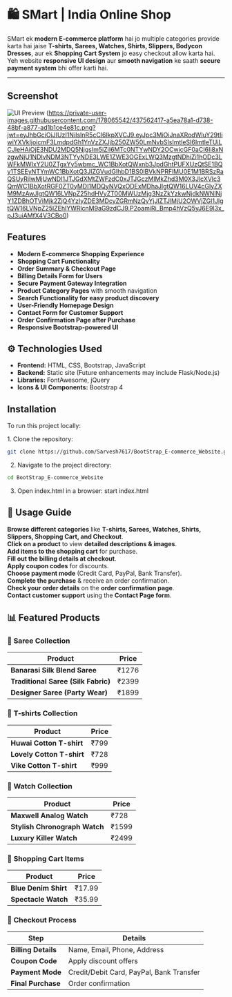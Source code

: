 # 🛍 SMart | India Online Shop  

SMart ek **modern E-commerce platform** hai jo multiple categories provide karta hai jaise **T-shirts, Sarees, Watches, Shirts, Slippers, Bodycon Dresses**, aur ek **Shopping Cart System** jo easy checkout allow karta hai. Yeh website **responsive UI design** aur **smooth navigation** ke saath **secure payment system** bhi offer karti hai.  

---

## Screenshot  
![UI Preview](https://private-user-images.githubusercontent.com/178065542/437562418-80ecfe2a-ab3b-407e-9a7d-25e39d6e377f.png?jwt=eyJhbGciOiJIUzI1NiIsInR5cCI6IkpXVCJ9.eyJpc3MiOiJnaXRodWIuY29tIiwiYXVkIjoicmF3LmdpdGh1YnVzZXJjb250ZW50LmNvbSIsImtleSI6ImtleTUiLCJleHAiOjE3NDU2MDQ5NjgsIm5iZiI6MTc0NTYwNDY2OCwicGF0aCI6Ii8xNzgwNjU1NDIvNDM3NTYyNDE4LTgwZWNmZTJhLWFiM2ItNDA3ZS05YTdkLTI1ZTM5ZDZlMzc3Zi5wbmc_WC1BbXotQWxnb3JpdGhtPUFXUzQtSE1BQy1TSEEyNTYmWC1BbXotQ3JlZGVudGlhbD1BS0lBVkNPRFlMU0E1M1BRSzRaQSUyRjIwMjUwNDI1JTJGdXMtZWFzdC0xJTJGczMlMkZhd3M0X3JlcXVlc3QmWC1BbXotRGF0ZT0yMDI1MDQyNVQxODExMDhaJlgtQW16LUV4cGlyZXM9MzAwJlgtQW16LVNpZ25hdHVyZT03YTFlNzk1Yjg5MjM0MmRkYTNkOGE3ZTBiNzY2ODZjN2RkMWJiNDljZTRmZGQ1MzVhNjY0NmNkYjkyYjQ2NjRmJlgtQW16LVNpZ25lZEhlYWRlcnM9aG9zdCJ9.SXd0AiwKR3oXr_k13HKl6TsU72NXe_tGmyFbHv1slac)
(https://private-user-images.githubusercontent.com/178065542/437562417-a5ea78a1-d738-48bf-a877-ad1b1ce4e81c.png?jwt=eyJhbGciOiJIUzI1NiIsInR5cCI6IkpXVCJ9.eyJpc3MiOiJnaXRodWIuY29tIiwiYXVkIjoicmF3LmdpdGh1YnVzZXJjb250ZW50LmNvbSIsImtleSI6ImtleTUiLCJleHAiOjE3NDU2MDQ5NjgsIm5iZiI6MTc0NTYwNDY2OCwicGF0aCI6Ii8xNzgwNjU1NDIvNDM3NTYyNDE3LWE1ZWE3OGExLWQ3MzgtNDhiZi1hODc3LWFkMWIxY2U0ZTgxYy5wbmc_WC1BbXotQWxnb3JpdGhtPUFXUzQtSE1BQy1TSEEyNTYmWC1BbXotQ3JlZGVudGlhbD1BS0lBVkNPRFlMU0E1M1BRSzRaQSUyRjIwMjUwNDI1JTJGdXMtZWFzdC0xJTJGczMlMkZhd3M0X3JlcXVlc3QmWC1BbXotRGF0ZT0yMDI1MDQyNVQxODExMDhaJlgtQW16LUV4cGlyZXM9MzAwJlgtQW16LVNpZ25hdHVyZT00MWUzMjg3NzZkYzkwNjdkNWNlNjY1ZDBhOTViMjk2ZjQ4YzIyZDE3MDcyZGRmNzQyYjJlZTJlMjU2OWVjZGI1JlgtQW16LVNpZ25lZEhlYWRlcnM9aG9zdCJ9.P2oamiRi_Bmp4hVzQ5yJ6E9l3x_pJ3uiAMfX4V3CBo0)

## Features  
- **Modern E-commerce Shopping Experience**  
- **Shopping Cart Functionality**  
- **Order Summary & Checkout Page**  
- **Billing Details Form for Users**  
- **Secure Payment Gateway Integration**  
- **Product Category Pages** with smooth navigation  
- **Search Functionality for easy product discovery**  
- **User-Friendly Homepage Design**  
- **Contact Form for Customer Support**  
- **Order Confirmation Page after Purchase**  
- **Responsive Bootstrap-powered UI**  


## ⚙️ Technologies Used  
- **Frontend:** HTML, CSS, Bootstrap, JavaScript  
- **Backend:** Static site (Future enhancements may include Flask/Node.js)  
- **Libraries:** FontAwesome, jQuery  
- **Icons & UI Components:** Bootstrap 4  


## Installation  
To run this project locally:  

1️. Clone the repository:  
```bash
git clone https://github.com/Sarvesh7617/BootStrap_E-commerce_Website.git
```
2. Navigate to the project directory:
```bash
cd BootStrap_E-commerce_Website
```
3. Open index.html in a browser:
start index.html

## 🔎 Usage Guide  
**Browse different categories** like **T-shirts, Sarees, Watches, Shirts, Slippers, Shopping Cart, and Checkout**.  
**Click on a product** to view **detailed descriptions & images**.  
**Add items to the shopping cart** for purchase.  
**Fill out the billing details at checkout**.  
**Apply coupon codes** for discounts.  
**Choose payment mode** (Credit Card, PayPal, Bank Transfer).  
**Complete the purchase** & receive an order confirmation.  
**Check your order details** on the **order confirmation page**.  
**Contact customer support** using the **Contact Page form**.  

## 📊 Featured Products  

### 🔹 **Saree Collection**
| **Product**  | **Price** |
|-------------|----------|
| **Banarasi Silk Blend Saree** | ₹1276 |
| **Traditional Saree (Silk Fabric)** | ₹2399 |
| **Designer Saree (Party Wear)** | ₹1899 |

### 🔹 **T-shirts Collection**
| **Product**  | **Price** |
|-------------|----------|
| **Huwai Cotton T-shirt** | ₹799 |
| **Lovely Cotton T-shirt** | ₹728 |
| **Vike Cotton T-shirt** | ₹999 |

### 🔹 **Watch Collection**
| **Product**  | **Price** |
|-------------|----------|
| **Maxwell Analog Watch** | ₹728 |
| **Stylish Chronograph Watch** | ₹1599 |
| **Luxury Killer Watch** | ₹2499 |

### 🔹 **Shopping Cart Items**
| **Product**           | **Price** |
|----------------------|----------|
| **Blue Denim Shirt** | ₹17.99 |
| **Spectacle Watch**  | ₹35.99 |

### 🔹 **Checkout Process**
| **Step**         | **Details** |
|-----------------|------------|
| **Billing Details**  | Name, Email, Phone, Address |
| **Coupon Code**  | Apply discount offers |
| **Payment Mode** | Credit/Debit Card, PayPal, Bank Transfer |
| **Final Purchase**  | Order confirmation |
